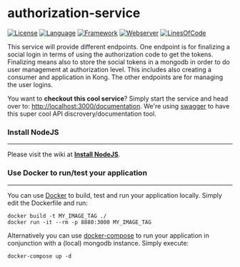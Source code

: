 # authorization-service #
[![License](https://img.shields.io/badge/License-MPL%202.0-green.svg)](https://github.com/slidewiki/microservice-template/blob/master/LICENSE)
[![Language](https://img.shields.io/badge/Language-Javascript%20ECMA2015-lightgrey.svg)](https://developer.mozilla.org/en-US/docs/Web/JavaScript)
[![Framework](https://img.shields.io/badge/Framework-NodeJS%206.1.0-blue.svg)](https://nodejs.org/)
[![Webserver](https://img.shields.io/badge/Webserver-Hapi%2013.4.0-blue.svg)](http://hapijs.com/)
[![LinesOfCode](https://img.shields.io/badge/LOC-585-lightgrey.svg)](https://github.com/slidewiki/microservice-template/blob/master/application/package.json)

This service will provide different endpoints.
One endpoint is for finalizing a social login in terms of using the authorization code to get the tokens.
Finalizing means also to store the social tokens in a mongodb in order to do user management at authorization level.
This includes also creating a consumer and application in Kong.
The other endpoints are for managing the user logins.

You want to **checkout this cool service**? Simply start the service and head over to: [http://localhost:3000/documentation](http://localhost:3000/documentation). We're using  [swagger](https://www.npmjs.com/package/hapi-swagger) to have this super cool API discrovery/documentation tool.

### Install NodeJS ###
---
Please visit the wiki at [**Install NodeJS**](https://github.com/slidewiki/microservice-template/wiki/Install-NodeJS).

### Use Docker to run/test your application ###
---
You can use [Docker](https://www.docker.com/) to build, test and run your application locally. Simply edit the Dockerfile and run:

```
docker build -t MY_IMAGE_TAG ./
docker run -it --rm -p 8880:3000 MY_IMAGE_TAG
```

Alternatively you can use [docker-compose](https://docs.docker.com/compose/) to run your application in conjunction with a (local) mongodb instance. Simply execute:

```
docker-compose up -d
```
